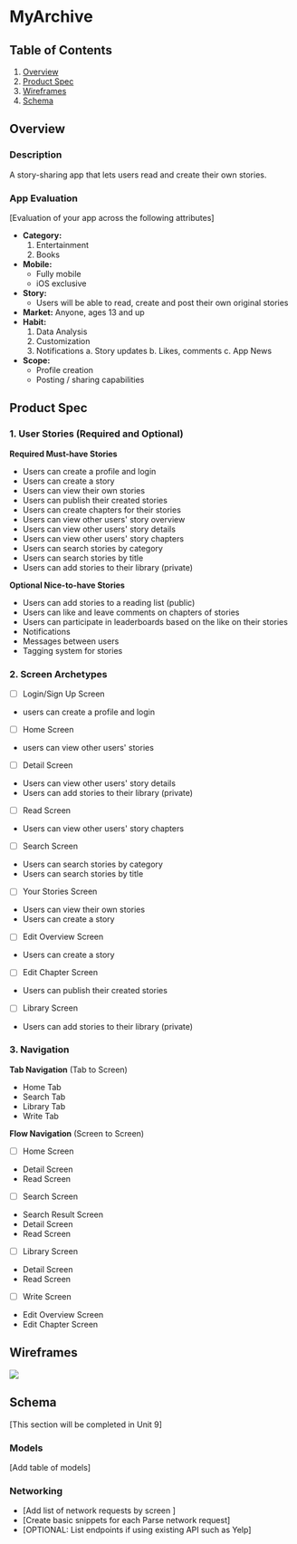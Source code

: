 # MyArchive

## Table of Contents

1. [Overview](#Overview)
2. [Product Spec](#Product-Spec)
3. [Wireframes](#Wireframes)
4. [Schema](#Schema)

## Overview

### Description

A story-sharing app that lets users read and create their own stories.

### App Evaluation

[Evaluation of your app across the following attributes]
- **Category:** 
    1. Entertainment 
    2. Books
- **Mobile:**
    - Fully mobile
    - iOS exclusive
- **Story:**
    - Users will be able to read, create and post their own original stories
- **Market:** Anyone, ages 13 and up 
- **Habit:** 
    1. Data Analysis
    2. Customization
    3. Notifications
        a. Story updates
        b. Likes, comments 
        c. App News
- **Scope:**
    - Profile creation
    - Posting / sharing  capabilities 

## Product Spec

### 1. User Stories (Required and Optional)

**Required Must-have Stories**

* Users can create a profile and login
* Users can create a story
* Users can view their own stories
* Users can publish their created stories
* Users can create chapters for their stories
* Users can view other users' story overview
* Users can view other users' story details
* Users can view other users' story chapters
* Users can search stories by category
* Users can search stories by title
* Users can add stories to their library (private)

**Optional Nice-to-have Stories**

* Users can add stories to a reading list (public)
* Users can like and leave comments on chapters of stories
* Users can participate in leaderboards based on the like on their stories
* Notifications
* Messages between users
* Tagging system for stories

### 2. Screen Archetypes

- [ ] Login/Sign Up Screen
* users can create a profile and login
- [ ] Home Screen
* users can view other users' stories
- [ ] Detail Screen
* Users can view other users' story details
* Users can add stories to their library (private)
- [ ] Read Screen
* Users can view other users' story chapters
- [ ] Search Screen
* Users can search stories by category
* Users can search stories by title
- [ ] Your Stories Screen
* Users can view their own stories
* Users can create a story
- [ ] Edit Overview Screen
* Users can create a story
- [ ] Edit Chapter Screen
* Users can publish their created stories
- [ ] Library Screen
* Users can add stories to their library (private)

### 3. Navigation

**Tab Navigation** (Tab to Screen)

* Home Tab
* Search Tab
* Library Tab
* Write Tab

**Flow Navigation** (Screen to Screen)

- [ ] Home Screen
* Detail Screen
* Read Screen
- [ ] Search Screen
* Search Result Screen
* Detail Screen
* Read Screen
- [ ] Library Screen
* Detail Screen
* Read Screen
- [ ] Write Screen
* Edit Overview Screen
* Edit Chapter Screen

## Wireframes

![](https://hackmd.io/_uploads/H1QcGDEz6.jpg)

## Schema 

[This section will be completed in Unit 9]

### Models

[Add table of models]

### Networking

- [Add list of network requests by screen ]
- [Create basic snippets for each Parse network request]
- [OPTIONAL: List endpoints if using existing API such as Yelp]
